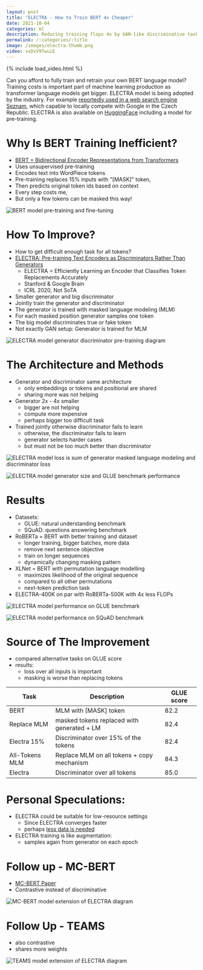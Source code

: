 ```yaml
---
layout: post
title: "ELECTRA - How to Train BERT 4x Cheaper"
date: 2021-10-04
categories: ml
description: Reducing training flops 4x by GAN-like discriminative task compared to RoBERTa-500K transformer model.
permalink: /:categories/:title
image: /images/electra-thumb.png
video: svDvV97wuiE
---
```


{% include load_video.html %}

Can you afford to fully train and retrain your own BERT language model?
Training costs is important part of machine learning production as transformer language models get bigger.
ELECTRA model is being adopted by the industry. For example [reportedly used in a web search engine Seznam](https://www-root-cz.translate.goog/clanky/rychla-oprava-dotazu-ve-vyhledavaci-pomoci-neuronovych-siti/?_x_tr_sl=cs&_x_tr_tl=en&_x_tr_hl=cs&_x_tr_pto=nui),
which capable to locally compete with Google in the Czech Republic.
ELECTRA is also available on [HuggingFace](https://huggingface.co/transformers/model_doc/electra.html) including a model for pre-training.


# Why Is BERT Training Inefficient?
- [BERT = Bidirectional Encoder Representations from Transformers](https://arxiv.org/pdf/1810.04805.pdf)
- Uses unsupervised pre-training
- Encodes text into WordPiece tokens 
- Pre-training replaces 15% inputs with "[MASK]" token,
- Then predicts original token ids based on context
- Every step costs me,
- But only a few tokens can be masked this way!

![BERT model pre-training and fine-tuning](/images/electra-bert.png)


# How To Improve?
- How to get difficult enough task for all tokens?
- [ELECTRA: Pre-training Text Encoders as Discriminators Rather Than Generators ](https://openreview.net/pdf?id=r1xMH1BtvB)
  - ELECTRA = Efficiently Learning an Encoder that Classifies Token Replacements Accurately
  - Stanford & Google Brain
  - ICRL 2020, Not SoTA
- Smaller generator and big discriminator
- Jointly train the generator and discriminator
- The generator is trained with masked language modeling (MLM) 
- For each masked position generator samples one token
- The big model discriminates true or fake token
- Not exactly GAN setup: Generator is trained for MLM
 
![ELECTRA model generator discriminator pre-training diagram](/images/electra-generator-discriminator.png) 


# The Architecture and Methods
- Generator and discriminator same architecture
  - only embeddings or tokens and positional are shared
  - sharing more was not helping
- Generator 2x - 4x smaller
  - bigger are not helping
  - compute more expensive
  - perhaps bigger too difficult task
- Trained jointly otherwise discriminator fails to learn
  - otherwise, the discriminator fails to learn
  - generator selects harder cases
  - but must not be too much better than discriminator
  
![ELECTRA model loss is sum of generator masked language modeling and discriminator loss](../images/electra-loss.png)

![ELECTRA model generator size and GLUE benchmark performance](/images/electra-generator-size.png)


# Results
- Datasets:
  - GLUE: natural understanding benchmark
  - SQuAD: questions answering benchmark
- RoBERTa = BERT with better training and dataset
  - longer training, bigger batches, more data
  - remove next sentence objective
  - train on longer sequences
  - dynamically changing masking pattern
- XLNet = BERT with permutation language modelling
  - maximizes likelihood of the original sequence
  - compared to all other permutations
  - next-token prediction task
- ELECTRA-400K on par with RoBERTa-500K with 4x less FLOPs

![ELECTRA model performance on GLUE benchmark](/images/electra-results-glue.png)

![ELECTRA model performance on SQuAD benchmark](/images/electra-results-squad.png)


# Source of The Improvement
- compared alternative tasks on GLUE score
- results:
  - loss over all inputs is important
  - masking is worse than replacing tokens

<table class="table">
  <thead>
    <tr><th>Task</th><th>Description</th><th>GLUE score</th></tr>
  </thead>
  <tbody>
    <tr><td>BERT</td><td>MLM with [MASK] token</td><td>82.2</td></tr>
    <tr><td>Replace MLM</td><td>masked tokens replaced with generated + LM</td><td>82.4</td></tr>
    <tr><td>Electra 15%</td><td>Discriminator over 15% of the tokens</td><td>82.4</td></tr>
    <tr><td>All-Tokens MLM</td><td>Replace MLM on all tokens + copy mechanism</td><td>84.3</td></tr>
    <tr><td>Electra</td><td>Discriminator over all tokens</td><td>85.0</td></tr>
  </tbody>
</table>


# Personal Speculations:
- ELECTRA could be suitable for low-resource settings
  - Since ELECTRA converges faster
  - perhaps [less data is needed](https://arxiv.org/pdf/2010.08127.pdf)
- ELECTRA training is like augmentation:
  - samples again from generator on each epoch

# Follow up - MC-BERT
- [MC-BERT Paper](https://arxiv.org/pdf/2006.05744.pdf)
- Contrastive instead of discriminative
 
![MC-BERT model extension of ELECTRA diagram](../images/electra-mcbert.png)


# Follow Up - TEAMS
- also contrastive
- shares more weights

![TEAMS model extension of ELECTRA diagram](../images/electra-teams.png)


